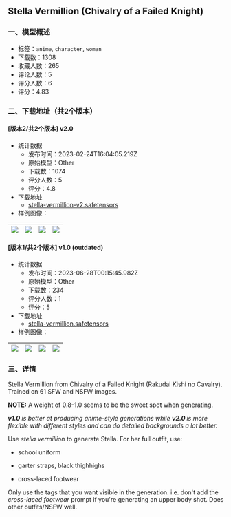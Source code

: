 ## Stella Vermillion (Chivalry of a Failed Knight)
### 一、模型概述

- 标签：`anime`, `character`, `woman`
- 下载数：1308
- 收藏人数：265
- 评论人数：5
- 评分人数：6
- 评分：4.83

### 二、下载地址（共2个版本）

#### [版本2/共2个版本] v2.0

- 统计数据
  - 发布时间：2023-02-24T16:04:05.219Z
  - 原始模型：Other
  - 下载数：1074
  - 评分人数：5
  - 评分：4.8
- 下载地址
  - [stella-vermillion-v2.safetensors](https://civitai.com/api/download/models/14554)
- 样例图像：

| <img src="https://image.civitai.com/xG1nkqKTMzGDvpLrqFT7WA/902c6484-efc8-4162-2da2-8f5eca146500/width=450/142469.jpeg" /> | <img src="https://image.civitai.com/xG1nkqKTMzGDvpLrqFT7WA/f9c74719-bb9f-495a-fb39-72d012c8da00/width=450/142468.jpeg" /> | <img src="https://image.civitai.com/xG1nkqKTMzGDvpLrqFT7WA/e5380921-291d-4111-ce50-48ac9379d400/width=450/142467.jpeg" /> | <img src="https://image.civitai.com/xG1nkqKTMzGDvpLrqFT7WA/12b4598e-fc63-4021-29ef-ceb188752b00/width=450/142466.jpeg" /> |
| ---- | ---- | ---- | ---- |

#### [版本1/共2个版本] v1.0 (outdated)

- 统计数据
  - 发布时间：2023-06-28T00:15:45.982Z
  - 原始模型：Other
  - 下载数：234
  - 评分人数：1
  - 评分：5
- 下载地址
  - [stella-vermillion.safetensors](https://civitai.com/api/download/models/7834)
- 样例图像：

| <img src="https://image.civitai.com/xG1nkqKTMzGDvpLrqFT7WA/83db1033-197d-484a-4a72-35295bf86800/width=450/73658.jpeg" /> | <img src="https://image.civitai.com/xG1nkqKTMzGDvpLrqFT7WA/1cee4c7a-0270-4e18-2915-728c582f5400/width=450/73664.jpeg" /> | <img src="https://image.civitai.com/xG1nkqKTMzGDvpLrqFT7WA/aff59bf8-ca4a-4b02-6002-99122d17f000/width=450/73663.jpeg" /> | <img src="https://image.civitai.com/xG1nkqKTMzGDvpLrqFT7WA/e01a5501-47da-4133-5dfd-e808c9c33000/width=450/73662.jpeg" /> |
| ---- | ---- | ---- | ---- |


### 三、详情
<p>Stella Vermillion from Chivalry of a Failed Knight (Rakudai Kishi no Cavalry). Trained on 61 SFW and NSFW images.</p><p></p><p><strong>NOTE:</strong> A weight of 0.8-1.0 seems to be the sweet spot when generating.</p><p></p><p><strong><em>v1.0</em></strong><em> is better at producing anime-style generations while </em><strong><em>v2.0 </em></strong><em>is more flexible with different styles and can do detailed backgrounds a lot better.</em></p><p></p><p>Use <em>stella vermillion</em> to generate Stella. For her full outfit, use:</p><ul><li><p>school uniform</p></li><li><p>garter straps, black thighhighs</p></li><li><p>cross-laced footwear</p></li></ul><p>Only use the tags that you want visible in the generation. i.e. don't add the <em>cross-laced footwear </em>prompt if you're generating an upper body shot. Does other outfits/NSFW well.</p><p></p><p></p>